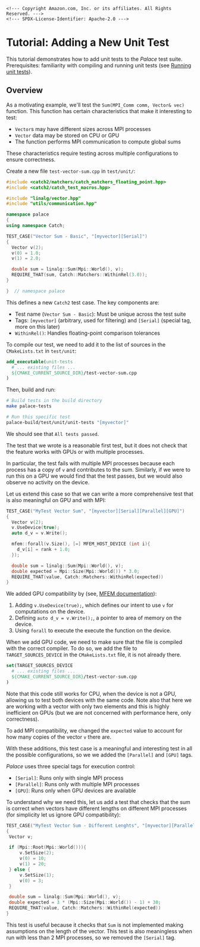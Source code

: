 ```@raw html
<!--- Copyright Amazon.com, Inc. or its affiliates. All Rights Reserved. --->
<!--- SPDX-License-Identifier: Apache-2.0 --->
```

# Tutorial: Adding a New Unit Test

This tutorial demonstrates how to add unit tests to the *Palace* test suite.
Prerequisites: familiarity with compiling and running unit tests (see [Running
unit tests](testing.md#Running-unit-tests)).

## Overview

As a motivating example, we'll test the `Sum(MPI_Comm comm, Vector& vec)`
function. This function has certain characteristics that make it interesting to
test:

  - `Vector`s may have different sizes across MPI processes
  - `Vector` data may be stored on CPU or GPU
  - The function performs MPI communication to compute global sums

These characteristics require testing across multiple configurations to ensure
correctness.

Create a new file `test-vector-sum.cpp` in `test/unit/`:

```cpp
#include <catch2/matchers/catch_matchers_floating_point.hpp>
#include <catch2/catch_test_macros.hpp>

#include "linalg/vector.hpp"
#include "utils/communication.hpp"

namespace palace
{
using namespace Catch;

TEST_CASE("Vector Sum - Basic", "[myvector][Serial]")
{
  Vector v(2);
  v(0) = 1.0;
  v(1) = 2.0;

  double sum = linalg::Sum(Mpi::World(), v);
  REQUIRE_THAT(sum, Catch::Matchers::WithinRel(3.0));
}

}  // namespace palace
```

This defines a new `Catch2` test case. The key components are:

  - Test name (`Vector Sum - Basic`): Must be unique across the test suite
  - Tags: `[myvector]` (arbitrary, used for filtering) and `[Serial]` (special tag, more on this later)
  - `WithinRel()`: Handles floating-point comparison tolerances

To compile our test, we need to add it to the list of sources in the `CMakeLists.txt` in `test/unit`:

```cmake
add_executable(unit-tests
  # ... existing files ...
  ${CMAKE_CURRENT_SOURCE_DIR}/test-vector-sum.cpp
)
```

Then, build and run:

```bash
# Build tests in the build directory
make palace-tests

# Run this specific test
palace-build/test/unit/unit-tests "[myvector]"
```

We should see that `All tests passed`.

The test that we wrote is a reasonable first test, but it does not check that
the feature works with GPUs or with multiple processes.

In particular, the test fails with multiple MPI processes because each process
has a copy of `v` and contributes to the sum. Similarly, if we were to run this
on a GPU we would find that the test passes, but we would also observe no
activity on the device.

Let us extend this case so that we can write a more comprehensive test that is
also meaningful on GPU and with MPI:

```cpp
TEST_CASE("MyTest Vector Sum", "[myvector][Serial][Parallel][GPU]")
{
  Vector v(2);
  v.UseDevice(true);
  auto d_v = v.Write();

  mfem::forall(v.Size(), [=] MFEM_HOST_DEVICE (int i){
    d_v[i] = rank + 1.0;
  });

  double sum = linalg::Sum(Mpi::World(), v);
  double expected = Mpi::Size(Mpi::World()) * 3.0;
  REQUIRE_THAT(value, Catch::Matchers::WithinRel(expected))
}
```

We added GPU compatibility by (see, [MFEM documentation](https://mfem.org/gpu-support/)):

 1. Adding `v.UseDevice(true);`, which defines our intent to use `v` for computations on the device.
 2. Defining `auto d_v = v.Write();`, a pointer to area of memory on the device.
 3. Using `forall` to execute the execute the function on the device.

When we add GPU code, we need to make sure that the file is compiled with the
correct compiler. To do so, we add the file to `TARGET_SOURCES_DEVICE` in the
`CMakeLists.txt` file, it is not already there.

```cmake
set(TARGET_SOURCES_DEVICE
  # ... existing files ...
  ${CMAKE_CURRENT_SOURCE_DIR}/test-vector-sum.cpp
)
```

Note that this code still works for CPU, when the device is not a GPU, allowing
us to test both devices with the same code. Note also that here we are working
with a vector with only two elements and this is highly inefficient on GPUs (but
we are not concerned with performance here, only correctness).

To add MPI compatibility, we changed the `expected` value to account for how
many copies of the vector `v` there are.

With these additions, this test case is a meaningful and interesting test in all
the possible configurations, so we we added the `[Parallel]` and `[GPU]` tags.

*Palace* uses three special tags for execution control:

  - `[Serial]`: Runs only with single MPI process
  - `[Parallel]`: Runs only with multiple MPI processes
  - `[GPU]`: Runs only when GPU devices are available

To understand why we need this, let us add a test that checks that the sum is
correct when vectors have different lengths on different MPI processes (for
simplicity let us ignore GPU compatibility):

```cpp
TEST_CASE("MyTest Vector Sum - Different Lenghts", "[myvector][Parallel]")
{
 Vector v;

 if (Mpi::Root(Mpi::World())){
     v.SetSize(2);
     v(0) = 10;
     v(1) = 20;
 } else {
     v.SetSize(1);
     v(0) = 3;
 }

 double sum = linalg::Sum(Mpi::World(), v);
 double expected = 3 * (Mpi::Size(Mpi::World()) - 1) + 30;
 REQUIRE_THAT(value, Catch::Matchers::WithinRel(expected))
}
```

This test is useful because it checks that `Sum` is not implemented making
assumptions on the length of the vector. This test is also meaningless when run
with less than 2 MPI processes, so we removed the `[Serial]` tag.
